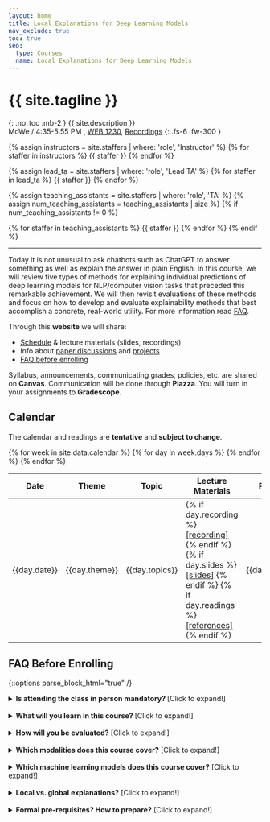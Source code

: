 ```yaml
---
layout: home
title: Local Explanations for Deep Learning Models
nav_exclude: true
toc: true
seo:
  type: Courses
  name: Local Explanations for Deep Learning Models
---
```


# {{ site.tagline }}
{: .no_toc .mb-2 }
{{ site.description }}
<br>
MoWe / 4:35-5:55 PM	, [WEB 1230](https://map.utah.edu/index.html?code=WEB), [Recordings](https://www.youtube.com/playlist?list=PLbuogVdPnkCoto690B1eTReTznuSC9qYX) 
{: .fs-6 .fw-300 }

{% assign instructors = site.staffers | where: 'role', 'Instructor' %}
{% for staffer in instructors %}
{{ staffer }}
{% endfor %}

{% assign lead_ta = site.staffers | where: 'role', 'Lead TA' %}
{% for staffer in lead_ta %}
{{ staffer }}
{% endfor %}

{% assign teaching_assistants = site.staffers | where: 'role', 'TA' %}
{% assign num_teaching_assistants = teaching_assistants | size %}
{% if num_teaching_assistants != 0 %}

{% for staffer in teaching_assistants %}
{{ staffer }}
{% endfor %}
{% endif %}

---

Today it is not unusual to ask chatbots such as ChatGPT to answer something as well as explain the answer in plain English. In this course, we will review five types of methods for explaining individual predictions of deep learning models for NLP/computer vision tasks that preceded this remarkable achievement. We will then revisit evaluations of these methods and focus on how to develop and evaluate explainability methods that best accomplish a concrete, real-world utility. For more information read [FAQ](https://utah-explainability.github.io/#faq-before-enrolling). 



Through this **website** we will share:
* [Schedule](https://utah-explainability.github.io/#calendar) & lecture materials (slides, recordings)
* Info about [paper discussions]() and [projects]()
* [FAQ before enrolling](https://utah-explainability.github.io/#faq-before-enrolling)

Syllabus, announcements, communicating grades, policies, etc. are shared on **Canvas**. Communication will be done through **Piazza**. You will turn in your assignments to **Gradescope**.

## Calendar

The calendar and readings are **tentative** and **subject to change**. 

<table>
  <thead>
  <tr>
    <th>Date</th>
    <th>Theme</th>
    <th>Topic</th>
    <th>Lecture Materials</th>
    <th>Readings</th>
    <th>Work due</th>
  </tr>
  </thead>
  <tbody>
  {% for week in site.data.calendar %}
    {% for day in week.days %}
      <tr>
        <td>{{day.date}}</td>
        <td class="cal-content">{{day.theme}}</td>
        <td class="cal-content">{{day.topics}}</td>
        <td class="cal-content">
          {% if day.recording %}
            <a href="{{day.recording}}" class="cal-content-link">[recording]</a>
          {% endif %}
          {% if day.slides %}
            <a href="{{day.slides}}" class="cal-content-link">[slides]</a>
          {% endif %}
          {% if day.readings %}
            <a href="{{day.readings}}" class="cal-content-link">[references]</a>
          {% endif %}
        </td>
        <td class="cal-content">{{day.readings}}</td>
        <td class="cal-content">{{day.due}}</td>
      </tr>
    {% endfor %}
  {% endfor %}
  </tbody>
</table>

## FAQ Before Enrolling

{::options parse_block_html="true" /}
<details><summary markdown="span"><b>Is attending the class in person mandatory? </b> [Click to expand!]</summary>              

Six paper discussions, five in-class group activites, exam, and poster presentations **must be attended in person**. Given that this makes 13 class session in total, the instructor does **not** recommend enrolling in this class if you can't attend it in person.

</details>                   
<br/>

<details><summary markdown="span"><b>What will you learn in this course? </b> [Click to expand!]</summary>

* **Train a transformer-based model** for an NLP or computer vision application, **obtain its predictions**, and apply common explainability methods (covered in lectures) to **explain the predictions**. Four <u>homework assignments</u> are designed to work on this. 

* **Define utility/function of an explanation for a given application.** This course should teach you to ask: “What will best accomplish the explanatory functions [I hope to achieve in this case]?” (specific; application-based) instead of “Is this an appropriate explanation [in this case]?” (generic; very common in current ML research). A successful <u>project proposal</u>  (a component of the grade) has to define an appropriate function.

* **Identify and apply a method that creates appropriate explanations for a desired utility/function.** A successful <u>intermediate project status</u> report should identify such a method.

* Conduct a **user study** to evaluate produced explanations based on their utility. The course has a <u>dedicated session</u> for preparing an interface for a user study and <u>another session</u> for conducting it with class peers. Having a user study ready ready for the class is a component of the project grade as well as a successful <u>final project presentation</u> that shows how well explanations accomplish the explanatory function according to the study.

* **Read cutting-edge research publications** requiring being acquainted with the principles and concepts of explainable ML. There will be <u>six class sessions devoted to paper discussions</u>. This part of the course will be organized as a role-playing paper reading seminar with 5 regular roles: original author, scientific peer reviewer, archaeologist, imaginative researcher, and original author of a related paper. Those who are not assigned to be the official presenters will either play a wild card role (any role they’d like to be, such as an industry practitioner, a cranky researcher, etc.) or complete a written artifact (a study notes, a blog post, an opinion piece, a scribe of the class discussion). This format requires everyone to actually read the papers and engage in the discussion about them. The paper discussion is one of the main components of the grade. 

* Follow an *ACL/EMNLP (leading NLP conferences) review style to properly **review a research paper** on explainable ML. One of the roles in the role-playing paper discussion is “scientific peer reviewer”. You will <u>take that role once</u> and your review will contribute to your paper discussion grade. 

</details>                   
<br/>

<details><summary markdown="span"><b>How will you be evaluated?</b> [Click to expand!]</summary>

Your performance in this course will be evaluated by:

* [programming homework assignments](https://utah-explainability.github.io/assignments/homework/) (30%)
* [in-class paper discussions](https://utah-explainability.github.io/assignments/paper_discussions/) (30%)
* [project](https://utah-explainability.github.io/assignments/project/) (30%)
* final exam (10%)

</details>                   
<br/>

<details><summary markdown="span"><b>Which modalities does this course cover?</b> [Click to expand!]</summary>    

We will almost exclusively talk about **applications in NLP (so text)** and in computer vision with **static images**. Inputs in these domains are represented with [embeddings](https://course18.fast.ai/lessonsml1/lesson11.html)---high-dimensional vectors of floating point numbers whose individual dimensions are not interpretable. If you are interested in applications that fall under data science, you will instead likely work with "meaningful" features such as income of a person or zip code of a certain location. This course is not about such applications. We hope you find the course useful even if the data you work with is handled differently from text or images. We believe it can be inspiring to think whether these methods can be applied to a different domain, and realizing that they cannot, can be useful.
</details>                   
<br/>

<details><summary markdown="span"><b>Which machine learning models does this course cover?</b> [Click to expand!]</summary>    

We focus on deep learning models (deep neural networks) and we will almost solely talk about [transformer](http://jalammar.github.io/illustrated-transformer/)-based models. 

</details>                   
<br/>

<details><summary markdown="span"><b>Local vs. global explanations?</b> [Click to expand!]</summary>    

This course will **not** focus on [global methods](https://christophm.github.io/interpretable-ml-book/scope-of-interpretability.html) that analyze models'  behavior and internals such as [probing](https://nlp.stanford.edu/~johnhew/interpreting-probes.html). We focus on methods that answer questions such as: 

* Which part of the input led to assigning this label?             
* How to edit the input to change the model's answer to something else?                           
* In plain English, why is this input assigned this label?                   
* Which training examples caused the prediction?  

</details>                   
<br/>

<details><summary markdown="span"><b>Formal pre-requisites? How to prepare?</b> [Click to expand!]</summary>    

This course doesn't have formal pre-requisites because these days one can learn about machine learning and adjacent topics in many different ways, but we expected that you...

* ...are experienced with programming in Python, 
* ...are comfortable with basic calculus, probability, and linear algebra, 
* ...have solid machine learning foundations, 
* ...have some familiarity with [pytorch](https://pytorch.org/), 
* ...are acquainted with Deep Learning 101. 

If you completed CS 5353/6353 (Deep Learning) or CS 5340/6340 (Natural Language Processing) or CS 5350/6350 (Machine Learning), we expect you will be able to keep up. 


**<span style="color: black;">My advice:</span>** If you are interested in the course, **give it a  try**. We will spend the first two weeks going over the background and have a graded programming assignment about it. If you struggle with the background concepts and the first homework, you can withdraw---students may drop a course within the first two weeks of a given semester without any penalties. 


**<span style="color: black;">Revisiting/polishing your knowledge.</span>** You can prepare by:

1. There are a ton of Python resources for people with some programming experience. Check them out [here](https://wiki.python.org/moin/BeginnersGuide/Programmers). My colleagues suggest these: [1](https://www.learnpython.org/), [2](https://diveintopython3.net/), [3](https://snakify.org/en/), and [4](https://runestone.academy/ns/books/published/thinkcspy/index.html?mode=browsing).

2. Math and machine learning basics are nicely covered in the first part of the [Deep Learning book](https://www.deeplearningbook.org/). Obviously, you can use the same book to familiarize yourself with deep learning, especially with the contents of Chapter 6 and Chapter 8 that are a must for this course. 

3. [Deep Learning with PyTorch: A 60 Minute Blitz](https://pytorch.org/tutorials/beginner/deep_learning_60min_blitz.html) (highly recommended)

4. [Practical Deep Learning for Coders by Fast.ai](https://course.fast.ai/) (3: Neural net foundations; 5: From-scratch model, 13: Backpropagation & MLP, 14: Backpropagation)

5. [Getting started with NLP for absolute beginners](https://www.kaggle.com/code/jhoward/getting-started-with-nlp-for-absolute-beginners) is good to familiarize yourself a bit with NLP. During the semester we will use [huggingface](https://huggingface.co/course)

</details>                   
<br/>